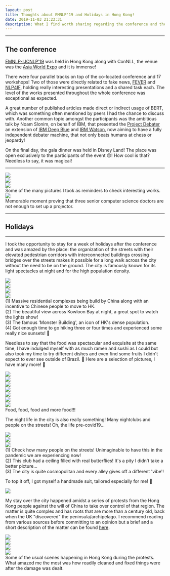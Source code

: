 ```yaml
---
layout: post
title: Thoughts about EMNLP'19 and Holidays in Hong Kong!
date: 2019-11-03 21:23:31
description: What I find worth sharing regarding the conference and the city.
---
```

***

## The conference

[EMNLP-IJCNLP'19](https://2019.emnlp.org) was held in Hong Kong along with ConNLL, the venue was the [Asia World Expo](https://www.asiaworld-expo.com/en-us/) and it is immense! 

There were four parallel tracks on top of the co-located conference and 17 workshops! Two of those were directly related to fake news, [FEVER](https://fever.ai) and [NLP4IF](http://www.netcopia.net/nlp4if/), holding really interesting presentations and a shared task each. The level of the works presented throughout the whole conference was exceptional as expected.

A great number of published articles made direct or indirect usage of BERT, which was something often mentioned by peers I had the chance to discuss with. Another common topic amongst the participants was the ambitious talk by Noam Slonim, on behalf of IBM, that presented the [Project Debater](https://www.research.ibm.com/artificial-intelligence/project-debater/) an extension of [IBM Deep Blue](https://www.ibm.com/ibm/history/ibm100/us/en/icons/deepblue/) and [IBM Watson](https://www.ibm.com/watson), now aiming to have a fully independent debater machine, that not only beats humans at chess or jeopardy!

On the final day, the gala dinner was held in Disney Land! The place was open exclusively to the participants of the event 😮! How cool is that? Needless to say, it was magical!

*** 
<div class="row mt-3">
    <div class="col-sm mt-3 mt-md-0">
        <img class="img-fluid rounded z-depth-1" src="{{ site.baseurl }}/assets/img/emnlp/emnlp2.JPG">
    </div>
    <div class="col-sm mt-3 mt-md-0">
        <img class="img-fluid rounded z-depth-1" src="{{ site.baseurl }}/assets/img/emnlp/emnlp3.JPG">
    </div>
    <div class="col-sm mt-3 mt-md-0">
        <img class="img-fluid rounded z-depth-1" src="{{ site.baseurl }}/assets/img/emnlp/emnlp4.JPG">
    </div>
</div>
<div class="caption">
    Some of the many pictures I took as reminders to check interesting works.
</div>

<div class="row mt-3">
    <div class="col-sm mt-3 mt-md-0">
        <img class="img-fluid rounded z-depth-1" src="{{ site.baseurl }}/assets/img/emnlp/emnlp.JPG">
    </div>
</div>
<div class="caption">
    Memorable moment proving that three senior computer science doctors are not enough to set up a projector.
</div>

***

## Holidays

*** 

I took the opportunity to stay for a week of holidays after the conference and was amazed by the place: the organization of the streets with their elevated pedestrian corridors with interconnected buildings crossing bridges over the streets makes it possible for a long walk across the city without the need to be on the ground. The city is famously known for its light spectacles at night and for the high population density. 

<div class="row mt-3">
    <div class="col-sm mt-3 mt-md-0">
        <img class="img-fluid rounded z-depth-1" src="{{ site.baseurl }}/assets/img/emnlp/hk1.JPG">
    </div>
    <div class="col-sm mt-3 mt-md-0">
        <img class="img-fluid rounded z-depth-1" src="{{ site.baseurl }}/assets/img/emnlp/hk2.JPG">
    </div>
    <div class="col-sm mt-3 mt-md-0">
        <img class="img-fluid rounded z-depth-1" src="{{ site.baseurl }}/assets/img/emnlp/hk3.JPG">
    </div>
    <div class="col-sm mt-3 mt-md-0">
        <img class="img-fluid rounded z-depth-1" src="{{ site.baseurl }}/assets/img/emnlp/hk4.JPG">
    </div>
</div>
<div class="caption">
    (1) Massive residential complexes being build by China along with an incentive to Chinese people to move to HK.<br>
    (2) The beautiful view across Kowloon Bay at night, a great spot to watch the lights show!<br>
    (3) The famous 'Monster Building', an icon of HK's dense population.<br>
    (4) Got enough time to go hiking three or four times and experienced some really nice sunsets! 🌅
</div>

Needless to say that the food was spectacular and exquisite at the same time, I have indulged myself with as much ramen and sushi as I could but also took my time to try different dishes and even find some fruits I didn't expect to ever see outside of Brazil. 🍈 Here are a selection of pictures, I have many more! 🍣

<div class="row mt-3">
    <div class="col-sm mt-3 mt-md-0">
        <img class="img-fluid rounded z-depth-1" src="{{ site.baseurl }}/assets/img/emnlp/food1.JPG">
    </div>
    <div class="col-sm mt-3 mt-md-0">
        <img class="img-fluid rounded z-depth-1" src="{{ site.baseurl }}/assets/img/emnlp/food2.JPG">
    </div>
    <div class="col-sm mt-3 mt-md-0">
        <img class="img-fluid rounded z-depth-1" src="{{ site.baseurl }}/assets/img/emnlp/food3.JPG">
    </div>
</div>
<div class="row mt-3">
    <div class="col-sm mt-3 mt-md-0">
        <img class="img-fluid rounded z-depth-1" src="{{ site.baseurl }}/assets/img/emnlp/food4.JPG">
    </div>
    <div class="col-sm mt-3 mt-md-0">
        <img class="img-fluid rounded z-depth-1" src="{{ site.baseurl }}/assets/img/emnlp/food5.JPG">
    </div>
    <div class="col-sm mt-3 mt-md-0">
        <img class="img-fluid rounded z-depth-1" src="{{ site.baseurl }}/assets/img/emnlp/food6.JPG">
    </div>
    <div class="col-sm mt-3 mt-md-0">
        <img class="img-fluid rounded z-depth-1" src="{{ site.baseurl }}/assets/img/emnlp/food7.JPG">
    </div>
</div>
<div class="caption">
    Food, food, food and more food!!!
</div>

The night life in the city is also really something! Many nightclubs and people on the streets! Oh, the life pre-covid19...

<div class="row mt-3">
    <div class="col-sm mt-3 mt-md-0">
        <img class="img-fluid rounded z-depth-1" src="{{ site.baseurl }}/assets/img/emnlp/night1.JPG">
    </div>
    <div class="col-sm mt-3 mt-md-0">
        <img class="img-fluid rounded z-depth-1" src="{{ site.baseurl }}/assets/img/emnlp/night2.JPG">
    </div>
    <div class="col-sm mt-3 mt-md-0">
        <img class="img-fluid rounded z-depth-1" src="{{ site.baseurl }}/assets/img/emnlp/night3.JPG">
    </div>
</div>
<div class="caption">
    (1) Check how many people on the streets! Unimaginable to have this in the pandemic we are experiencing now!<br>
    (2) This club had a ceiling filled with real butterflies! It's a pity I didn't take a better picture...<br>
    (3) The city is quite cosmopolitan and every alley gives off a different 'vibe'!
</div>

To top it off, I got myself a handmade suit, tailored especially for me! 🤵

<div class="row mt-3">
    <div class="col-sm mt-3 mt-md-0">
        <img class="img-fluid rounded z-depth-1" src="{{ site.baseurl }}/assets/img/emnlp/suit.JPG">
    </div>
</div>

My stay over the city happened amidst a series of protests from the Hong Kong people against the will of China to take over control of that region. The matter is quite complex and has roots that are more than a century old, back when the UK "discovered" the peninsula/archipelago. I recommend reading from various sources before committing to an opinion but a brief and a short description of the matter can be found [here](https://www.bbc.com/news/world-asia-china-49317695). 

<div class="row mt-3">
    <div class="col-sm mt-3 mt-md-0">
        <img class="img-fluid rounded z-depth-1" src="{{ site.baseurl }}/assets/img/emnlp/prot2.JPG">
    </div>
    <div class="col-sm mt-3 mt-md-0">
        <img class="img-fluid rounded z-depth-1" src="{{ site.baseurl }}/assets/img/emnlp/prot1.JPG">
    </div>
</div>
<div class="row mt-3">
    <div class="col-sm mt-3 mt-md-0">
        <img class="img-fluid rounded z-depth-1" src="{{ site.baseurl }}/assets/img/emnlp/prot3.JPG">
    </div>
    <div class="col-sm mt-3 mt-md-0">
        <img class="img-fluid rounded z-depth-1" src="{{ site.baseurl }}/assets/img/emnlp/prot4.JPG">
    </div>
</div>
<div class="caption">
    Some of the usual scenes happening in Hong Kong during the protests. What amazed me the most was how readily cleaned and fixed things were after the damage was dealt.
</div>